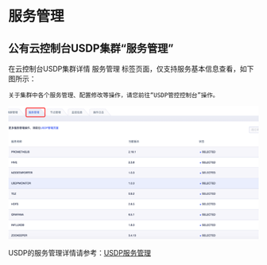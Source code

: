 # 服务管理

## 公有云控制台USDP集群“服务管理”

在云控制台USDP集群详情 <kbd>服务管理</kbd> 标签页面，仅支持服务基本信息查看，如下图所示：
    
``关于集群中各个服务管理、配置修改等操作，请您前往“USDP管控控制台”操作。``

![](/images/服务管理.png)


USDP的服务管理详情请参考：[USDP服务管理](http://usdp.cn-bj.ufileos.com/USDP用户手册-服务管理.pdf)

